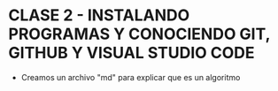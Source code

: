 # CLASE 2 - INSTALANDO PROGRAMAS Y CONOCIENDO GIT, GITHUB Y VISUAL STUDIO CODE

- Creamos un archivo "md" para explicar que es un algoritmo
